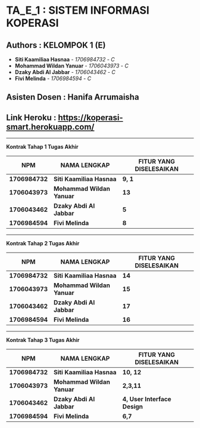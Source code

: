 # TA_E_1 : SISTEM INFORMASI KOPERASI
## Authors : KELOMPOK 1 (E)
* **Siti Kaamiliaa Hasnaa** - *1706984732* - *C*
* **Mohammad Wildan Yanuar** - *1706043973* - *C*
* **Dzaky Abdi Al Jabbar** - *1706043462* - *C*
* **Fivi Melinda** - *1706984594* - *C*
## **Asisten Dosen : Hanifa Arrumaisha**
## **Link Heroku : https://koperasi-smart.herokuapp.com/**


---

**Kontrak Tahap 1 Tugas Akhir**

NPM  | NAMA LENGKAP | FITUR YANG DISELESAIKAN
------------- | ------------- | -------------
**1706984732** | **Siti Kaamiliaa Hasnaa**  | **9, 1**
**1706043973** | **Mohammad Wildan Yanuar**  | **13**
**1706043462** | **Dzaky Abdi Al Jabbar**  | **5**
**1706984594** | **Fivi Melinda**  | **8**

---

**Kontrak Tahap 2 Tugas Akhir**

NPM  | NAMA LENGKAP | FITUR YANG DISELESAIKAN
------------- | ------------- | -------------
**1706984732** | **Siti Kaamiliaa Hasnaa**  | **14**
**1706043973** | **Mohammad Wildan Yanuar**  | **15**
**1706043462** | **Dzaky Abdi Al Jabbar**  | **17**
**1706984594** | **Fivi Melinda**  | **16**

---

**Kontrak Tahap 3 Tugas Akhir**

NPM  | NAMA LENGKAP | FITUR YANG DISELESAIKAN
------------- | ------------- | -------------
**1706984732** | **Siti Kaamiliaa Hasnaa**  | **10, 12**
**1706043973** | **Mohammad Wildan Yanuar**  | **2,3,11**
**1706043462** | **Dzaky Abdi Al Jabbar**  | **4, User Interface Design**
**1706984594** | **Fivi Melinda**  | **6,7**
